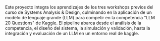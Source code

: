 Este proyecto integra los aprendizajes de los tres workshops previos del curso de Systems Analysis & Design, culminando en la aplicación de un modelo de lenguaje grande (LLM) para competir en la competencia "LLM 20 Questions" de Kaggle. El pipeline abarca desde el análisis de la competencia, el diseño del sistema, la simulación y validación, hasta la integración y evaluación de un LLM en un entorno real de kaggle.

